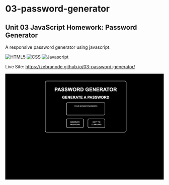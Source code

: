 # 03-password-generator
## Unit 03 JavaScript Homework: Password Generator

A responsive password generator using javascript. 

![HTML5](https://img.shields.io/badge/HTML5-orange)
![CSS](https://img.shields.io/badge/CSS-blue)
![Javascript](https://img.shields.io/badge/Javascript-yellow)

Live Site: https://zebranode.github.io/03-password-generator/

![Screenshot](assets/03-pwgen-screenshot.png)
